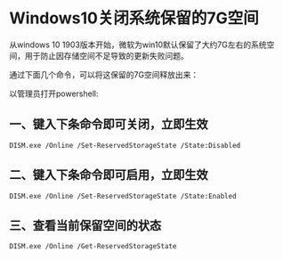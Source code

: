 # Windows10关闭系统保留的7G空间


从windows 10 1903版本开始，微软为win10默认保留了大约7G左右的系统空间，用于防止因存储空间不足导致的更新失败问题。

通过下面几个命令，可以将这保留的7G空间释放出来：

以管理员打开powershell:

## 一、键入下条命令即可关闭，立即生效

```
DISM.exe /Online /Set-ReservedStorageState /State:Disabled
```

## 二、键入下条命令即可启用，立即生效

```
DISM.exe /Online /Set-ReservedStorageState /State:Enabled
```

## 三、查看当前保留空间的状态

```
DISM.exe /Online /Get-ReservedStorageState
```

